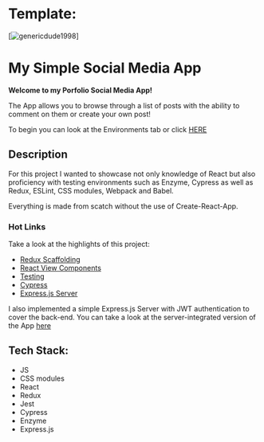 # Template:
[![genericdude1998](https://circleci.com/gh/genericdude1998/Social-Media-App-Portfolio.svg?style=svg)]

# My Simple Social Media App
**Welcome to my Porfolio Social Media App!**

The App allows you to browse through a list of posts with the ability to comment on them or create your own post!

To begin you can look at the Environments tab or click [HERE](https://genericdude1998.github.io/Social-Media-App-Portfolio/#/)

## Description

For this project I wanted to showcase not only knowledge of React but also proficiency with testing environments such as Enzyme, Cypress as well as Redux, ESLint, CSS modules, Webpack and Babel.

Everything is made from scatch without the use of Create-React-App.

### Hot Links
Take a look at the highlights of this project:
- [Redux Scaffolding](https://github.com/genericdude1998/Social-Media-App-Portfolio/tree/develop/src/model)
- [React View Components](https://github.com/genericdude1998/Social-Media-App-Portfolio/tree/develop/src/view)
- [Testing](https://github.com/genericdude1998/Social-Media-App-Portfolio/tree/develop/tests)
- [Cypress](https://github.com/genericdude1998/Social-Media-App-Portfolio/tree/develop/cypress/integration)
- [Express.js Server](https://github.com/genericdude1998/Social-Media-App-Portfolio/tree/master/server)


I also implemented a simple Express.js Server with JWT authentication to cover the back-end. You can take a look at the server-integrated version of the App [here](https://github.com/genericdude1998/Social-Media-App-Portfolio/tree/develop/server) 

## Tech Stack:
- JS
- CSS modules
- React
- Redux
- Jest
- Cypress
- Enzyme
- Express.js
